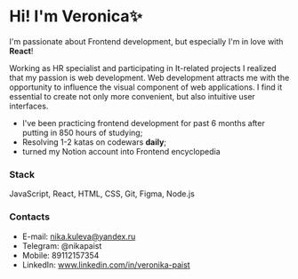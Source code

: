 # Hi! I'm Veronica✨

I'm passionate about Frontend development, but especially I'm in love with **React**!

Working as HR specialist and participating in It-related projects I realized that my passion is web development. 
Web development attracts me with the opportunity to influence the visual component of web applications. 
I find it essential to create not only more convenient, but also intuitive user interfaces.

* I've been practicing frontend development for past 6 months after putting in 850 hours of studying;
* Resolving 1-2 katas on codewars **daily**;
* turned my Notion account into Frontend encyclopedia

### Stack
JavaScript, React, HTML, CSS, Git, Figma, Node.js

### Contacts
* E-mail: nika.kuleva@yandex.ru
* Telegram: @nikapaist
* Mobile: 89112157354
* LinkedIn: www.linkedin.com/in/veronika-paist
